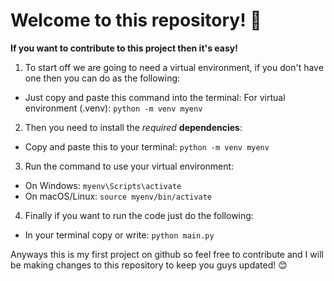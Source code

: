 # Welcome to this repository! 👋
**If you want to contribute to this project then it's easy!**
1. To start off we are going to need a virtual environment, if you don't have one then you can do as the following:
  - Just copy and paste this command into the terminal:
  For virtual environment (.venv): `python -m venv myenv`
2. Then you need to install the *required* **dependencies**:
  - Copy and paste this to your terminal: `python -m venv myenv`
3. Run the command to use your virtual environment:
  - On Windows:
      `myenv\Scripts\activate`
  - On macOS/Linux:
      `source myenv/bin/activate`
4. Finally if you want to run the code just do the following:
  - In your terminal copy or write: `python main.py`

Anyways this is my first project on github so feel free to contribute and I will be making changes to this repository to keep you guys updated! 😊
